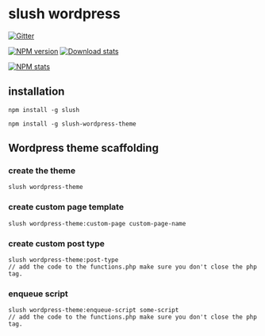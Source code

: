 # slush wordpress

[![Gitter](https://badges.gitter.im/amitmtrn/slush-wordpress.svg)](https://gitter.im/amitmtrn/slush-slush)

[![NPM version](https://img.shields.io/npm/v/slush-wordpress-theme.svg)](https://www.npmjs.com/package/slush-wordpress-theme)
[![Download stats](https://img.shields.io/npm/dm/slush-wordpress-theme.svg)](https://www.npmjs.com/package/slush-wordpress-theme)

[![NPM stats](https://nodei.co/npm/slush-wordpress-theme.svg?downloadRank=true&downloads=true)](https://www.npmjs.org/package/slush-wordpress-theme)

## installation

```
npm install -g slush
```

```
npm install -g slush-wordpress-theme
```

## Wordpress theme scaffolding

### create the theme
```
slush wordpress-theme
```

### create custom page template

```
slush wordpress-theme:custom-page custom-page-name
```

### create custom post type

```
slush wordpress-theme:post-type
// add the code to the functions.php make sure you don't close the php tag.
```

### enqueue script

```
slush wordpress-theme:enqueue-script some-script
// add the code to the functions.php make sure you don't close the php tag.
```
